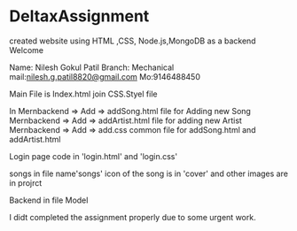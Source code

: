 # DeltaxAssignment
created website using HTML ,CSS, Node.js,MongoDB as a backend
                                                                        Welcome
                                                                        
Name: Nilesh Gokul Patil
Branch: Mechanical
mail:nilesh.g.patil8820@gmail.com
Mo:9146488450


Main File is Index.html
join CSS.Styel file

In Mernbackend => Add => addSong.html file for Adding new Song
Mernbackend => Add => addArtist.html file for adding new Artist
Mernbackend => Add => add.css common file for addSong.html and addArtist.html

Login page code in 'login.html' and 'login.css'

songs in file name'songs'
icon of the song is in 'cover'
and other images are in projrct

Backend in file Model



I didt completed the assignment properly due to some urgent work.
